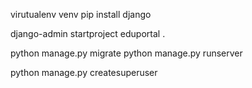 virutualenv venv
pip install django     


django-admin startproject eduportal .

python manage.py migrate
python manage.py runserver

python manage.py createsuperuser
